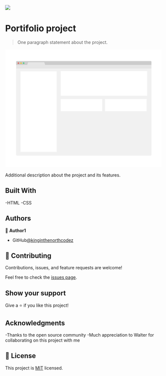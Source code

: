 ![](https://img.shields.io/badge/Microverse-blueviolet)

# Portifolio project

> One paragraph statement about the project.

![screenshot](./app_screenshot.png)

Additional description about the project and its features.

## Built With

-HTML
-CSS

## Authors

👤 **Author1**

- GitHub[@kinginthenorthcodez](https://github.com/kinginthenorthcodez)

## 🤝 Contributing

Contributions, issues, and feature requests are welcome!

Feel free to check the [issues page](../../issues/).

## Show your support

Give a ⭐️ if you like this project!

## Acknowledgments

-Thanks to the open source community 
-Much appreciation to Walter for collaborating on this project with me

## 📝 License

This project is [MIT](./MIT.md) licensed.
